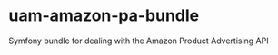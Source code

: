 uam-amazon-pa-bundle
====================

Symfony bundle for dealing with the Amazon Product Advertising API
